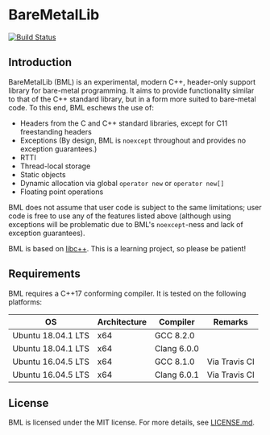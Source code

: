 # BareMetalLib
[![Build Status](
    https://travis-ci.org/kuanweeloong/BareMetalLib.svg?branch=master)](
    https://travis-ci.org/kuanweeloong/BareMetalLib)

## Introduction
BareMetalLib (BML) is an experimental, modern C++, header-only support library for bare-metal
programming. It aims to provide functionality similar to that of the C++ standard library, but in a
form more suited to bare-metal code. To this end, BML eschews the use of:

- Headers from the C and C++ standard libraries, except for C11 freestanding headers
- Exceptions (By design, BML is `noexcept` throughout and provides no exception guarantees.)
- RTTI
- Thread-local storage
- Static objects
- Dynamic allocation via global `operator new` or `operator new[]`
- Floating point operations

BML does not assume that user code is subject to the same limitations; user code is free to use any
of the features listed above (although using exceptions will be problematic due to BML's
`noexcept`-ness and lack of exception guarantees).

BML is based on [libc++](https://libcxx.llvm.org/). This is a learning project, so please be
patient!

## Requirements
BML requires a C++17 conforming compiler. It is tested on the following platforms:

| OS                 | Architecture | Compiler    | Remarks       |
| ------------------ | ------------ | ----------- | ------------- |
| Ubuntu 18.04.1 LTS | x64          | GCC 8.2.0   |               |
| Ubuntu 18.04.1 LTS | x64          | Clang 6.0.0 |               |
| Ubuntu 16.04.5 LTS | x64          | GCC 8.1.0   | Via Travis CI |
| Ubuntu 16.04.5 LTS | x64          | Clang 6.0.1 | Via Travis CI |

## License
BML is licensed under the MIT license. For more details, see [LICENSE.md](LICENSE.md).
